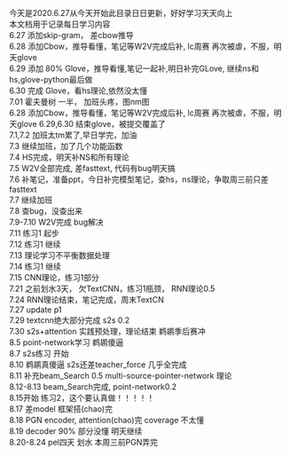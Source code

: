 今天是2020.6.27从今天开始此目录日日更新，好好学习天天向上    
本文档用于记录每日学习内容  
6.27  添加skip-gram， 差cbow推导    
6.28  添加Cbow，推导看懂，笔记等W2V完成后补, lc周赛 再次被虐，不服，明天glove  
6.29  添加 80% Glove，推导看懂,笔记一起补,明日补完GLove, 继续ns和hs,glove-python最后做  
6.30  完成 Glove，看hs理论,依然没太懂   
7.01  霍夫曼树 一半， 加班头疼，图nm图  
6.28  添加Cbow，推导看懂，笔记等W2V完成后补, lc周赛 再次被虐，不服，明天glove
6.29,6.30 结束glove，被提交覆盖了  
7.1,7.2 加班太tm累了,早日学完，加油  
7.3 继续加班，加了几个功能函数  
7.4 HS完成，明天补NS和所有理论  
7.5 W2V全部完成, 差fasttext, 代码有bug明天搞  
7.6 补笔记，准备ppt，今日补完模型笔记，查hs，ns理论，争取周三前只差fasttext  
7.7 继续加班  
7.8 查bug，没查出来  
7.9-7.10 W2V完成 bug解决  
7.11 练习1 起步  
7.12 练习1 继续  
7.13 理论学习不平衡数据处理  
7.14 练习1 继续  
7.15 CNN理论，练习1部分  
7.21 之前划水3天， 欠TextCNN，练习1瓶颈， RNN理论0.5  
7.24 RNN理论结束，笔记完成，周末TextCN  
7.27 update p1  
7.29 textcnn绝大部分完成 s2s 0.2  
7.30 s2s+attention 实践预处理，理论结束  鹈鹕季后赛冲  
8.5 point-network学习 鹈鹕傻逼   
8.7 s2s练习 开始  
8.10 鹈鹕真傻逼  s2s还差teacher_force 几乎全完成  
8.11 补充beam_Search 0.5 multi-source-pointer-network 理论  
8.12-8.13 beam_Search完成, point-network0.2     
8.15开始 练习2，这个要认真做！！！！！  
8.17 差model 框架搭(chao)完  
8.18 PGN encoder, attention(chao)完  coverage 不太懂  
8.19 decoder 90% 部分没懂 明天继续  
8.20-8.24 pel四天 划水 本周三前PGN弄完  
